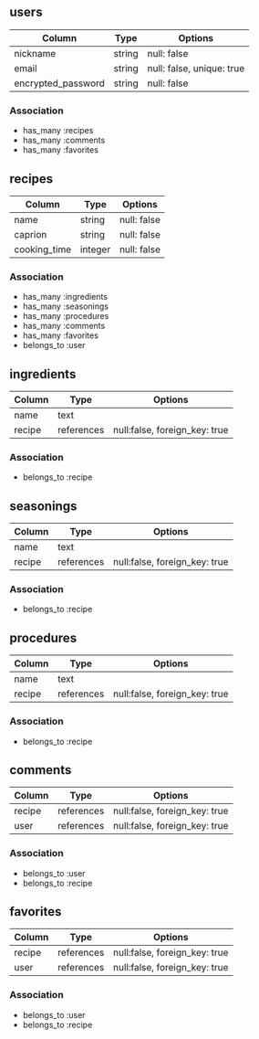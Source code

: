 
## users

| Column             | Type       | Options                        |
| ------------------ | ---------- | ------------------------------ |
| nickname           | string     | null: false                    |
| email              | string     | null: false, unique: true      |
| encrypted_password | string     | null: false                    |

### Association

- has_many :recipes
- has_many :comments
- has_many :favorites

## recipes

| Column       | Type    | Options     |
| ------------ | ------- | ----------- |
| name         | string  | null: false |
| caprion      | string  | null: false |
| cooking_time | integer | null: false |

### Association

- has_many :ingredients
- has_many :seasonings
- has_many :procedures
- has_many :comments
- has_many :favorites
- belongs_to :user

## ingredients

| Column | Type       | Options                       |
| ------ | ---------- | ----------------------------- |
| name   | text       |                               |
| recipe | references | null:false, foreign_key: true |

### Association

- belongs_to :recipe

## seasonings

| Column | Type       | Options                       |
| ------ | ---------- | ----------------------------- |
| name   | text       |                               |
| recipe | references | null:false, foreign_key: true |

### Association

- belongs_to :recipe

## procedures

| Column | Type       | Options                       |
| ------ | ---------- | ----------------------------- |
| name   | text       |                               |
| recipe | references | null:false, foreign_key: true |

### Association

- belongs_to :recipe

## comments

| Column | Type       | Options                       |
| ------ | ---------- | ----------------------------- |
| recipe | references | null:false, foreign_key: true |
| user   | references | null:false, foreign_key: true |

### Association

- belongs_to :user
- belongs_to :recipe

## favorites

| Column | Type       | Options                       |
| ------ | ---------- | ----------------------------- |
| recipe | references | null:false, foreign_key: true |
| user   | references | null:false, foreign_key: true |

### Association

- belongs_to :user
- belongs_to :recipe
